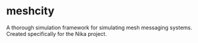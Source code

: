 # meshcity
A thorough simulation framework for simulating mesh messaging systems. Created specifically for the Nika project.
